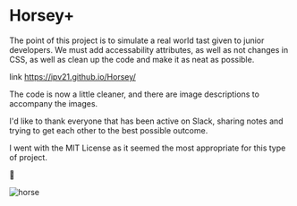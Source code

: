 # Horsey+

The point of this project is to simulate a real world tast given to junior developers. We must add accessability attributes, as well as not changes in CSS, as well as clean up the code and make it as neat as possible. 

link https://ipv21.github.io/Horsey/

The code is now a little cleaner, and there are image descriptions to accompany the images. 

I'd like to thank everyone that has been active on Slack, sharing notes and trying to get each other to the best possible outcome. 

I went with the MIT License as it seemed the most appropriate for this type of project.  

 
🦡

![horse](https://github.com/IPv21/Horsey/assets/132957361/3c5b644e-6514-4dec-a03b-4ca374afa820)
